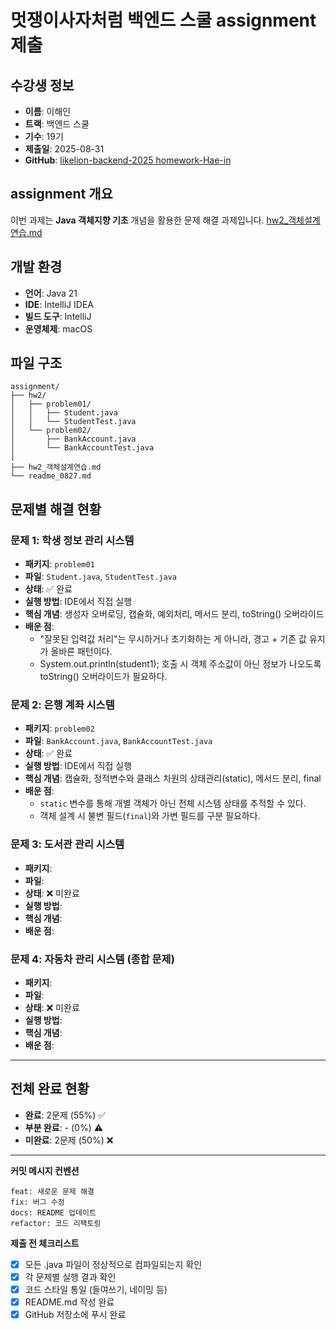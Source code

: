# 멋쟁이사자처럼 백엔드 스쿨 assignment 제출

## 수강생 정보

- **이름**: 이해인
- **트랙**: 백엔드 스쿨
- **기수**: 19기
- **제출일**: 2025-08-31
- **GitHub**: [likelion-backend-2025
  homework-Hae-in](https://github.com/likelion-backend-2025/homework-Hae-in)

## assignment 개요

이번 과제는 **Java 객체지향 기초** 개념을 활용한 문제 해결
과제입니다. [hw2_객체설계연습.md](https://github.com/likelion-backend-2025/homework-Hae-in/blob/main/src/%EA%B3%BC%EC%A0%9C/hw2/hw2_%EA%B0%9D%EC%B2%B4%EC%84%A4%EA%B3%84%EC%97%B0%EC%8A%B5.md)

## 개발 환경

- **언어**: Java 21
- **IDE**: IntelliJ IDEA
- **빌드 도구**: IntelliJ
- **운영체제**: macOS

## 파일 구조

```
assignment/
├── hw2/
│   ├── problem01/
│   │   ├── Student.java
│   │   └── StudentTest.java
│   └── problem02/
│       ├── BankAccount.java
│       └── BankAccountTest.java
│
├── hw2_객체설계연습.md
└── readme_0827.md
```

## 문제별 해결 현황

### 문제 1: 학생 정보 관리 시스템

- **패키지**: `problem01`
- **파일**: `Student.java`, `StudentTest.java`
- **상태**: ✅ 완료
- **실행 방법**: IDE에서 직접 실행
- **핵심 개념**: 생성자 오버로딩, 캡슐화, 예외처리, 메서드 분리, toString() 오버라이드
- **배운 점**:
    - "잘못된 입력값 처리"는 무시하거나 초기화하는 게 아니라, 경고 + 기존 값 유지가 올바른 패턴이다.
    - System.out.println(student1); 호출 시 객체 주소값이 아닌 정보가 나오도록 toString() 오버라이드가 필요하다.

### 문제 2: 은행 계좌 시스템

- **패키지**: `problem02`
- **파일**: `BankAccount.java`, `BankAccountTest.java`
- **상태**: ✅ 완료
- **실행 방법**: IDE에서 직접 실행
- **핵심 개념**: 캡슐화, 정적변수와 클래스 차원의 상태관리(static), 메서드 분리, final
- **배운 점**:
    - `static` 변수를 통해 개별 객체가 아닌 전체 시스템 상태를 추적할 수 있다.
    - 객체 설계 시 불변 필드(`final`)와 가변 필드를 구분 필요하다.

### 문제 3: 도서관 관리 시스템

- **패키지**:
- **파일**:
- **상태**: ❌ 미완료
- **실행 방법**:
- **핵심 개념**:
- **배운 점**:

### 문제 4: 자동차 관리 시스템 (종합 문제)

- **패키지**:
- **파일**:
- **상태**: ❌ 미완료
- **실행 방법**:
- **핵심 개념**:
- **배운 점**:

--- 

## 전체 완료 현황

- **완료**: 2문제 (55%) ✅
- **부분 완료**: - (0%) ⚠️
- **미완료**: 2문제 (50%) ❌

---

**커밋 메시지 컨벤션**

```
feat: 새로운 문제 해결
fix: 버그 수정
docs: README 업데이트
refactor: 코드 리팩토링
```

**제출 전 체크리스트**

- [x] 모든 .java 파일이 정상적으로 컴파일되는지 확인
- [x] 각 문제별 실행 결과 확인
- [x] 코드 스타일 통일 (들여쓰기, 네이밍 등)
- [x] README.md 작성 완료
- [x] GitHub 저장소에 푸시 완료
